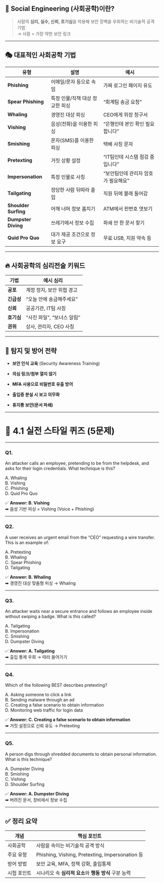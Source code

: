 ## 🧠 Social Engineering (사회공학)이란?

> 사람의 **심리, 실수, 신뢰, 호기심**을 악용해 보안 장벽을 우회하는 비기술적 공격 기법  
> → 사람 = 가장 약한 보안 링크

---

## 🎭 대표적인 사회공학 기법

|유형|설명|예시|
|---|---|---|
|**Phishing**|이메일/문자 등으로 속임|가짜 로그인 페이지 유도|
|**Spear Phishing**|특정 인물/직책 대상 정교한 피싱|“회계팀 송금 요청”|
|**Whaling**|경영진 대상 피싱|CEO에게 위장 청구서|
|**Vishing**|음성(전화)을 이용한 피싱|“은행인데 본인 확인 필요합니다”|
|**Smishing**|문자(SMS)를 이용한 피싱|택배 사칭 문자|
|**Pretexting**|거짓 상황 설정|“IT팀인데 시스템 점검 중입니다”|
|**Impersonation**|특정 인물로 사칭|“보안팀인데 관리자 암호가 필요해요”|
|**Tailgating**|정당한 사람 뒤따라 출입|직원 뒤에 몰래 들어감|
|**Shoulder Surfing**|어깨 너머 정보 훔치기|ATM에서 핀번호 엿보기|
|**Dumpster Diving**|쓰레기에서 정보 수집|파쇄 안 한 문서 찾기|
|**Quid Pro Quo**|대가 제공 조건으로 정보 요구|무료 USB, 지원 약속 등|

---

## 🔥 사회공학의 심리전술 키워드

|기법|예시 심리|
|---|---|
|**공포**|계정 정지, 보안 위협 경고|
|**긴급성**|“오늘 안에 송금해주세요”|
|**신뢰**|공공기관, IT팀 사칭|
|**호기심**|“사진 파일”, “보너스 알림”|
|**권위**|상사, 관리자, CEO 사칭|

---

## 📢 탐지 및 방어 전략

- **보안 인식 교육** (Security Awareness Training)
    
- **의심 링크/첨부 열지 않기**
    
- **MFA 사용으로 비밀번호 유출 방어**
    
- **출입증 분실 시 보고 의무화**
    
- **휴지통 보안(문서 파쇄)**
    

---

# 🧪 4.1 실전 스타일 퀴즈 (5문제)

---

### **Q1.**

An attacker calls an employee, pretending to be from the helpdesk, and asks for their login credentials. What technique is this?

A. Whaling  
B. Vishing  
C. Phishing  
D. Quid Pro Quo

✅ **Answer: B. Vishing**  
➡ 음성 기반 피싱 = Vishing (Voice + Phishing)

---

### **Q2.**

A user receives an urgent email from the “CEO” requesting a wire transfer. This is an example of:

A. Pretexting  
B. Whaling  
C. Spear Phishing  
D. Tailgating

✅ **Answer: B. Whaling**  
➡ 경영진 대상 맞춤형 피싱 → Whaling

---

### **Q3.**

An attacker waits near a secure entrance and follows an employee inside without swiping a badge. What is this called?

A. Tailgating  
B. Impersonation  
C. Smishing  
D. Dumpster Diving

✅ **Answer: A. Tailgating**  
➡ 출입 통제 우회 → 따라 들어가기

---

### **Q4.**

Which of the following BEST describes pretexting?

A. Asking someone to click a link  
B. Sending malware through an ad  
C. Creating a false scenario to obtain information  
D. Monitoring web traffic for login data

✅ **Answer: C. Creating a false scenario to obtain information**  
➡ 거짓 설정으로 신뢰 유도 → Pretexting

---

### **Q5.**

A person digs through shredded documents to obtain personal information. What is this technique?

A. Dumpster Diving  
B. Smishing  
C. Vishing  
D. Shoulder Surfing

✅ **Answer: A. Dumpster Diving**  
➡ 버려진 문서, 장비에서 정보 수집

---

## ✅ 정리 요약

| 개념     | 핵심 포인트                                         |
| ------ | ---------------------------------------------- |
| 사회공학   | 사람을 속이는 비기술적 공격 방식                             |
| 주요 유형  | Phishing, Vishing, Pretexting, Impersonation 등 |
| 방어 방법  | 보안 교육, MFA, 정책 강화, 출입통제                        |
| 시험 포인트 | 시나리오 속 **심리적 요소**와 **행동 방식** 구분 능력             |